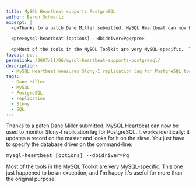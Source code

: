 ```yaml
---
title: MySQL Heartbeat supports PostgreSQL
author: Baron Schwartz
excerpt: |
  <p>Thanks to a patch Dane Miller submitted, MySQL Heartbeat can now be used to monitor Slony-I replication lag for PostgreSQL.  It works identically: it updates a record on the master and looks for it on the slave.  You just have to specify the database driver on the command-line:</p>
  
  <pre>mysql-heartbeat [options] --dbidriver=Pg</pre>
  
  <p>Most of the tools in the MySQL Toolkit are very MySQL-specific.  This one just happened to be an exception, and I'm happy it's useful for more than the original purpose.</p>
layout: post
permalink: /2007/11/06/mysql-heartbeat-supports-postgresql/
description:
  - MySQL Heartbeat measures Slony-I replication lag for PostgreSQL too.
tags:
  - Dane Miller
  - MySQL
  - PostgreSQL
  - replication
  - Slony
  - SQL
---
```

Thanks to a patch Dane Miller submitted, MySQL Heartbeat can now be used to monitor Slony-I replication lag for PostgreSQL. It works identically: it updates a record on the master and looks for it on the slave. You just have to specify the database driver on the command-line:

<pre>mysql-heartbeat [options] --dbidriver=Pg</pre>

Most of the tools in the MySQL Toolkit are very MySQL-specific. This one just happened to be an exception, and I'm happy it's useful for more than the original purpose.
